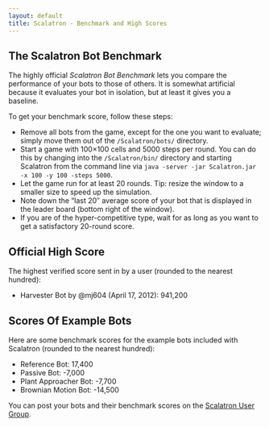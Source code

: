 ```yaml
---
layout: default
title: Scalatron - Benchmark and High Scores
---
```


## The Scalatron Bot Benchmark

The highly official *Scalatron Bot Benchmark* lets you compare the performance of your bots to those of others.
It is somewhat artificial because it evaluates your bot in isolation, but at least it gives you a baseline.

To get your benchmark score, follow these steps:

* Remove all bots from the game, except for the one you want to evaluate; simply move them out of the `/Scalatron/bots/` directory.
* Start a game with 100×100 cells and 5000 steps per round. You can do this by changing into the `/Scalatron/bin/` directory
  and starting Scalatron from the command line via `java -server -jar Scalatron.jar -x 100 -y 100 -steps 5000`.
* Let the game run for at least 20 rounds. Tip: resize the window to a smaller size to speed up the simulation.
* Note down the “last 20″ average score of your bot that is displayed in the leader board (bottom right of the window).
* If you are of the hyper-competitive type, wait for as long as you want to get a satisfactory 20-round score.


## Official High Score

The highest verified score sent in by a user (rounded to the nearest hundred):

* Harvester Bot by @mj604 (April 17, 2012): 941,200


## Scores Of Example Bots

Here are some benchmark scores for the example bots included with Scalatron (rounded to the nearest hundred):

* Reference Bot: 17,400
* Passive Bot: -7,000
* Plant Approacher Bot: -7,700
* Brownian Motion Bot: -14,500

You can post your bots and their benchmark scores on the [Scalatron User Group](https://groups.google.com/d/forum/scalatron).

